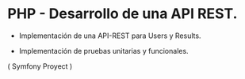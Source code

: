 PHP - Desarrollo de una API REST.
==========


 - Implementación de una API-REST para Users y Results.

 - Implementación de pruebas unitarias y funcionales.

  ( Symfony Proyect )
